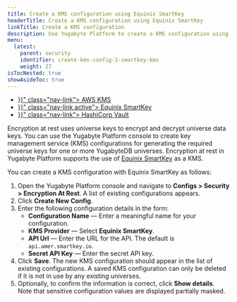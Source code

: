 ```yaml
---
title: Create a KMS configuration using Equinix SmartKey
headerTitle: Create a KMS configuration using Equinix SmartKey
linkTitle: Create a KMS configuration
description: Use Yugabyte Platform to create a KMS configuration using Equinix SmartKey.
menu:
  latest:
    parent: security
    identifier: create-kms-config-2-smartkey-kms
    weight: 27
isTocNested: true
showAsideToc: true
---
```


<ul class="nav nav-tabs-alt nav-tabs-yb">

  <li >
    <a href="{{< relref "./aws-kms" >}}" class="nav-link">
      <i class="icon-postgres" aria-hidden="true"></i>
      AWS KMS
    </a>
  </li>

  <li >
    <a href="{{< relref "./equinix-smartkey" >}}" class="nav-link active">
      <i class="icon-cassandra" aria-hidden="true"></i>
      Equinix SmartKey
    </a>
  </li>

  <li >
    <a href="{{< relref "./hashicorp-kms.md" >}}" class="nav-link">
      <i class="icon-postgres" aria-hidden="true"></i>
      HashiCorp Vault
    </a>
  </li>

</ul>

Encryption at rest uses universe keys to encrypt and decrypt universe data keys. You can use the Yugabyte Platform console to create key management service (KMS) configurations for generating the required universe keys for one or more YugabyteDB universes. Encryption at rest in Yugabyte Platform supports the use of [Equinix SmartKey](https://www.equinix.com/services/digital-infrastructure-services/smartkey) as a KMS.

You can create a KMS configuration with Equinix SmartKey as follows:

1. Open the Yugabyte Platform console and navigate to **Configs > Security > Encryption At Rest**. A list of existing configurations appears.
2. Click **Create New Config**.
3. Enter the following configuration details in the form:
    - **Configuration Name** — Enter a meaningful name for your configuration.
    - **KMS Provider** — Select **Equinix SmartKey**.
    - **API Url** — Enter the URL for the API. The default is `api.amer.smartkey.io`.
    - **Secret API Key** — Enter the secret API key.
4. Click **Save**. The new KMS configuration should appear in the list of existing configurations. A saved KMS configuration can only be deleted if it is not in use by any existing universes.
5. Optionally, to confirm the information is correct, click **Show details**. Note that sensitive configuration values are displayed partially masked.

